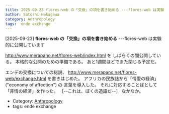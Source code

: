 ```yaml
---
title: 2025-09-23 flores-web の「交換」の項を書き始める ---flores-web は実験的に公開しています
author: Satoshi Nakagawa
category: Anthropology
tags:  ende exchange
---
```


[2025-09-23] **flores-web の「交換」の項を書き始める**  ---flores-web は実験的に公開しています

 http://www.merapano.net/flores-web/index.html を
しばらくの間公開している。
本格的な公開のための準備である。
あと1週間ほどでまた閉じる予定だ。

 エンデの交換についての総説、
http://www.merapano.net/flores-web/exchange.html を書きはじめた。
アフリカの民族誌から「情愛の経済」 ("economy of affection") の
言葉を導入した。
それに対応することばとして「非情の経済」を作った。
［--これは、ぼくの造語だ--］
なかなか。

- Category: [Anthropology](https://merapano.github.io/categories.html#Anthropology)
- tags:  ende exchange
